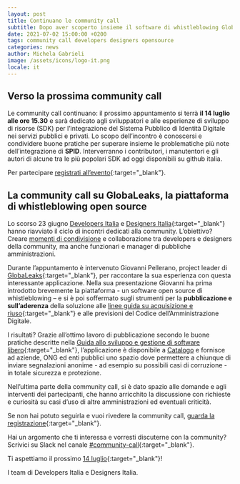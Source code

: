 ```yaml
---
layout: post
title: Continuano le community call
subtitle: Dopo aver scoperto insieme il software di whistleblowing GlobaLeaks, è tempo di parlare di risorse per l’integrazione di SPID.
date: 2021-07-02 15:00:00 +0200
tags: community call developers designers opensource
categories: news
author: Michela Gabrieli
image: /assets/icons/logo-it.png
locale: it
---
```


## Verso la prossima community call

Le community call continuano: il prossimo appuntamento si terrà **il 14 luglio
alle ore 15.30** e sarà dedicato agli sviluppatori e alle esperienze di sviluppo
di risorse (SDK) per l’integrazione del Sistema Pubblico di Identità Digitale
nei servizi pubblici e privati. Lo scopo dell’incontro è conoscersi e condividere
buone pratiche per superare insieme le problematiche più note dell’integrazione
di **SPID**.
Interverranno i contributori, i manutentori e gli autori di alcune tra le più
popolari SDK ad oggi disponibili su github italia.

Per partecipare
[registrati all’evento](https://mobilizon.it/events/35514e5b-1346-4b89-8e45-9f1113906634){:target="_blank"}.

## La community call su GlobaLeaks, la piattaforma di whistleblowing open source

Lo scorso 23 giugno [Developers Italia](https://developers.italia.it)
e [Designers Italia](https://designers.italia.it/){:target="_blank"} hanno
riavviato il ciclo di incontri dedicati alla community. L’obiettivo? Creare
[momenti di condivisione](https://developers.italia.it/it/news/2021/06/10/la-community-si-ritrova)
e collaborazione tra developers e designers della community, ma anche funzionari
e manager di pubbliche amministrazioni.

Durante l’appuntamento è intervenuto Giovanni Pellerano, project leader di
[GlobaLeaks](https://developers.italia.it/it/software/globaleaks-globaleaks-f22648){:target="_blank"},
per raccontare la sua esperienza con questa interessante applicazione.
Nella sua presentazione Giovanni ha prima introdotto brevemente la piattaforma -
un software open source di whistleblowing – e si è poi soffermato sugli strumenti
per la **pubblicazione e sull’aderenza** della soluzione alle [linee guida su
acquisizione e riuso](https://docs.italia.it/italia/developers-italia/lg-acquisizione-e-riuso-software-per-pa-docs/it/stabile/index.html){:target="_blank"}
e alle previsioni del Codice dell’Amministrazione Digitale.

I risultati? Grazie all’ottimo lavoro di pubblicazione secondo le buone
pratiche descritte nella
[Guida allo sviluppo e gestione di software libero](https://docs.italia.it/italia/developers-italia/guida-sviluppo-gestione-software-libero/it/stabile/index.html){:target="_blank"},
l’applicazione è disponibile a [Catalogo](https://developers.italia.it/it/software/globaleaks-globaleaks-f22648)
e fornisce ad aziende, ONG ed enti pubblici uno spazio dove permettere a chiunque
di inviare segnalazioni anonime - ad esempio su possibili casi di corruzione - in
totale sicurezza e protezione.

Nell’ultima parte della community call, si è dato spazio alle domande e agli
interventi dei partecipanti, che hanno arricchito la discussione con richieste
e curiosità su casi d’uso di altre amministrazioni ed eventuali criticità.

Se non hai potuto seguirla e vuoi rivedere la community call,
[guarda la registrazione](https://www.youtube.com/watch?v=NoMUqVKK8Rc){:target="_blank"}.

Hai un argomento che ti interessa e vorresti discuterne con la community?
Scrivici su Slack nel canale [#community-call](https://developersitalia.slack.com/archives/C023MSRP03V){:target="_blank"}.

Ti aspettiamo il prossimo [14 luglio](https://mobilizon.it/events/35514e5b-1346-4b89-8e45-9f1113906634){:target="_blank"}!

I team di Developers Italia e Designers Italia.
